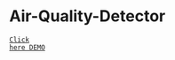 # Air-Quality-Detector
<code><a href="https://drive.google.com/file/d/1NI4t-gZJkDFYCxlU6r_wtLgKTicX_t0K/view?usp=sharing">Click here DEMO</a></code>
